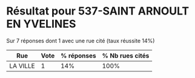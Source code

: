 # Résultat pour 537-SAINT ARNOULT EN YVELINES

Sur 7 réponses dont 1 avec une rue cité (taux réussite 14%)

| Rue | Vote | % réponses | % Nb rues cités|
|-----|------|------------|----------------|
| LA VILLE | 1 | 14% | 100%|
